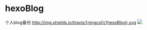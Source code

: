 # hexoBlog
个人blog备份
http://img.shields.io/travis/{ningcol}/{hexoBlog}.svg
[![](https://travis-ci.org/ningcol/hexoBlog-Github.svg?branch=master)](https://travis-ci.org/ningcol/hexoBlog)
